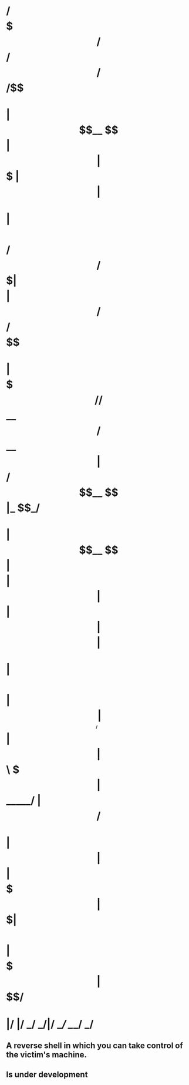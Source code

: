 #  /$$$$$$$                  /$$ /$$   /$$             /$$    
# | $$__  $$                | $$| $$$ | $$            | $$    
# | $$  \ $$  /$$$$$$   /$$$$$$$| $$$$| $$  /$$$$$$  /$$$$$$  
# | $$$$$$$/ /$$__  $$ /$$__  $$| $$ $$ $$ /$$__  $$|_  $$_/  
# | $$__  $$| $$$$$$$$| $$  | $$| $$  $$$$| $$$$$$$$  | $$    
# | $$  \ $$| $$_____/| $$  | $$| $$\  $$$| $$_____/  | $$ /$$
# | $$  | $$|  $$$$$$$|  $$$$$$$| $$ \  $$|  $$$$$$$  |  $$$$/
# |__/  |__/ \_______/ \_______/|__/  \__/ \_______/   \___/ 

## A reverse shell in which you can take control of the victim's machine.
## Is under development
